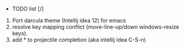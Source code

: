 * TODO list [/]
1. Port darcula theme (Intellij idea 12) for emacs
2. resolve key mapping conflict (move-line-up/down windows-resize keys).
3. add * to projectile completion (aka intellij idea C-S-n)

